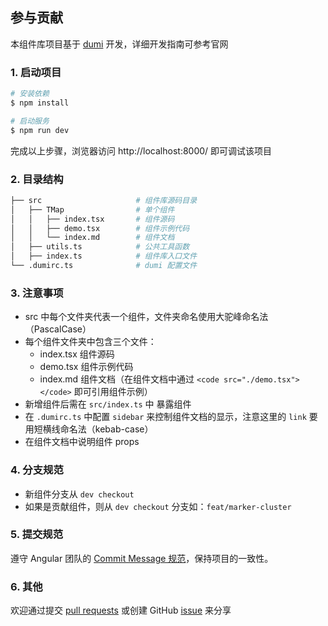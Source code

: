 ## 参与贡献

本组件库项目基于 [dumi](https://d.umijs.org/) 开发，详细开发指南可参考官网

### 1. 启动项目

```bash
# 安装依赖
$ npm install

# 启动服务
$ npm run dev
```

完成以上步骤，浏览器访问 http://localhost:8000/ 即可调试该项目

### 2. 目录结构

```bash
├── src                     # 组件库源码目录
│   ├── TMap                # 单个组件
│   │   ├── index.tsx       # 组件源码
│   │   ├── demo.tsx        # 组件示例代码
│   │   └── index.md        # 组件文档
│   ├── utils.ts            # 公共工具函数
│   ├── index.ts            # 组件库入口文件
└── .dumirc.ts              # dumi 配置文件
```

### 3. 注意事项

- src 中每个文件夹代表一个组件，文件夹命名使用大驼峰命名法（PascalCase）
- 每个组件文件夹中包含三个文件：
  - index.tsx 组件源码
  - demo.tsx 组件示例代码
  - index.md 组件文档（在组件文档中通过 `<code src="./demo.tsx"></code>` 即可引用组件示例）
- 新增组件后需在 `src/index.ts` 中 暴露组件
- 在 `.dumirc.ts` 中配置 `sidebar` 来控制组件文档的显示，注意这里的 `link` 要用短横线命名法（kebab-case）
- 在组件文档中说明组件 props

### 4. 分支规范

- 新组件分支从 `dev checkout`
- 如果是贡献组件，则从 `dev checkout` 分支如：`feat/marker-cluster`

### 5. 提交规范

遵守 Angular 团队的 [Commit Message 规范](https://docs.google.com/document/d/1QrDFcIiPjSLDn3EL15IJygNPiHORgU1_OOAqWjiDU5Y/edit#heading=h.greljkmo14y0)，保持项目的一致性。

### 6. 其他

欢迎通过提交 [pull requests]() 或创建 GitHub [issue]() 来分享
